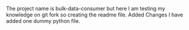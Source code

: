 The project name is bulk-data-consumer
but here I am testing my knowledge on git fork
so creating the readme file.
Added Changes
I have added one dummy python file.
